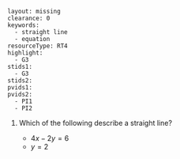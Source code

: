 ````
layout: missing
clearance: 0
keywords:
  - straight line
  - equation
resourceType: RT4
highlight:
  - G3
stids1:
  - G3
stids2:
pvids1:
pvids2:
  - PI1
  - PI2
````
1. Which of the following describe a straight line?

	- $4x - 2y = 6$
	- $y = 2$
